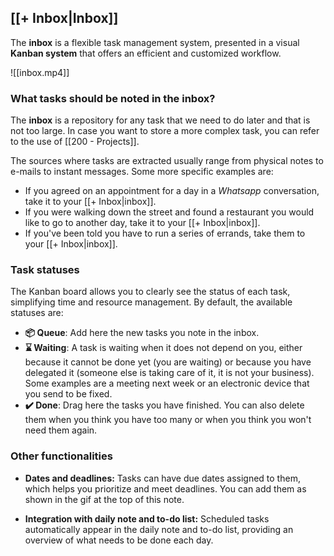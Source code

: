 ## [[+ Inbox|Inbox]]
The **inbox** is a flexible task management system, presented in a visual **Kanban system** that offers an efficient and customized workflow.

![[inbox.mp4]]

### What tasks should be noted in the inbox?

The **inbox** is a repository for any task that we need to do later and that is not too large. In case you want to store a more complex task, you can refer to the use of [[200 - Projects]].

The sources where tasks are extracted usually range from physical notes to e-mails to instant messages. Some more specific examples are:
- If you agreed on an appointment for a day in a *Whatsapp* conversation, take it to your [[+ Inbox|inbox]].
- If you were walking down the street and found a restaurant you would like to go to another day, take it to your [[+ Inbox|inbox]].
- If you've been told you have to run a series of errands, take them to your [[+ Inbox|inbox]].


### Task statuses

The Kanban board allows you to clearly see the status of each task, simplifying time and resource management. By default, the available statuses are:
- **📦 Queue**: Add here the new tasks you note in the inbox.
- **⌛️ Waiting**: A task is waiting when it does not depend on you, either because it cannot be done yet (you are waiting) or because you have delegated it (someone else is taking care of it, it is not your business). Some examples are a meeting next week or an electronic device that you send to be fixed.
- **✔️ Done**: Drag here the tasks you have finished. You can also delete them when you think you have too many or when you think you won't need them again.

### Other functionalities

- **Dates and deadlines:** Tasks can have due dates assigned to them, which helps you prioritize and meet deadlines. You can add them as shown in the gif at the top of this note.

- **Integration with daily note and to-do list:** Scheduled tasks automatically appear in the daily note and to-do list, providing an overview of what needs to be done each day.